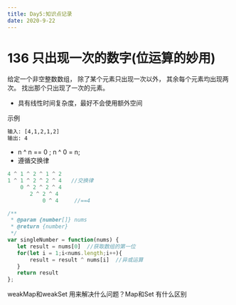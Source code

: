 ```yaml
---
title: Day5:知识点记录
date: 2020-9-22
---
```


# 136 只出现一次的数字(位运算的妙用)

给定一个非空整数数组，
除了某个元素只出现一次以外，
其余每个元素均出现两次。
找出那个只出现了一次的元素。

 - 具有线性时间复杂度，最好不会使用额外空间

示例
```txt
输入: [4,1,2,1,2]
输出: 4
```

-  n ^ n == 0 ; n ^ 0 = n; 
- 遵循交换律

```javascript
4 ^ 1 ^ 2 ^ 1 ^ 2
1 ^ 1 ^ 2 ^ 2 ^ 4   //交换律
    0 ^ 2 ^ 2 ^ 4
       2 ^ 2 ^ 4
           0 ^ 4     //==4
```
```javascript
/**
 * @param {number[]} nums
 * @return {number}
 */
var singleNumber = function(nums) {
   let result = nums[0]  //获取数组的第一位
   for(let i = 1;i<nums.length;i++){
       result = result ^ nums[i]  //异或运算
   }
   return result
};

```
weakMap和weakSet 用来解决什么问题？Map和Set 有什么区别

 
